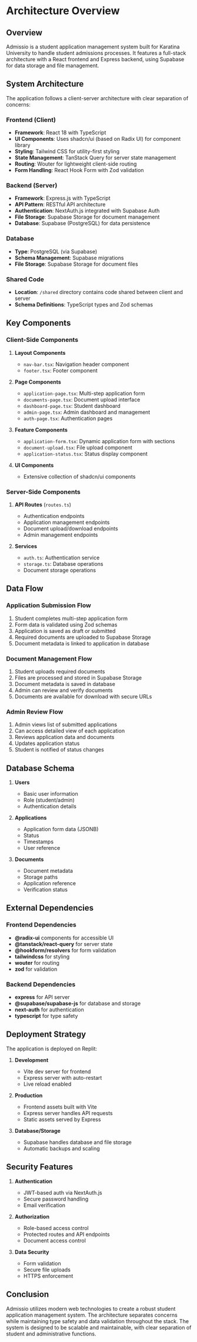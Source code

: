 
# Architecture Overview

## Overview

Admissio is a student application management system built for Karatina University to handle student admissions processes. It features a full-stack architecture with a React frontend and Express backend, using Supabase for data storage and file management.

## System Architecture

The application follows a client-server architecture with clear separation of concerns:

### Frontend (Client)

- **Framework**: React 18 with TypeScript
- **UI Components**: Uses shadcn/ui (based on Radix UI) for component library
- **Styling**: Tailwind CSS for utility-first styling
- **State Management**: TanStack Query for server state management
- **Routing**: Wouter for lightweight client-side routing
- **Form Handling**: React Hook Form with Zod validation

### Backend (Server)

- **Framework**: Express.js with TypeScript
- **API Pattern**: RESTful API architecture
- **Authentication**: NextAuth.js integrated with Supabase Auth
- **File Storage**: Supabase Storage for document management
- **Database**: Supabase (PostgreSQL) for data persistence

### Database

- **Type**: PostgreSQL (via Supabase)
- **Schema Management**: Supabase migrations
- **File Storage**: Supabase Storage for document files

### Shared Code

- **Location**: `/shared` directory contains code shared between client and server
- **Schema Definitions**: TypeScript types and Zod schemas

## Key Components

### Client-Side Components

1. **Layout Components**
   - `nav-bar.tsx`: Navigation header component
   - `footer.tsx`: Footer component

2. **Page Components**
   - `application-page.tsx`: Multi-step application form
   - `documents-page.tsx`: Document upload interface
   - `dashboard-page.tsx`: Student dashboard
   - `admin-page.tsx`: Admin dashboard and management
   - `auth-page.tsx`: Authentication pages

3. **Feature Components**
   - `application-form.tsx`: Dynamic application form with sections
   - `document-upload.tsx`: File upload component
   - `application-status.tsx`: Status display component

4. **UI Components**
   - Extensive collection of shadcn/ui components

### Server-Side Components

1. **API Routes** (`routes.ts`)
   - Authentication endpoints
   - Application management endpoints
   - Document upload/download endpoints
   - Admin management endpoints

2. **Services**
   - `auth.ts`: Authentication service
   - `storage.ts`: Database operations
   - Document storage operations

## Data Flow

### Application Submission Flow

1. Student completes multi-step application form
2. Form data is validated using Zod schemas
3. Application is saved as draft or submitted
4. Required documents are uploaded to Supabase Storage
5. Document metadata is linked to application in database

### Document Management Flow

1. Student uploads required documents
2. Files are processed and stored in Supabase Storage
3. Document metadata is saved in database
4. Admin can review and verify documents
5. Documents are available for download with secure URLs

### Admin Review Flow

1. Admin views list of submitted applications
2. Can access detailed view of each application
3. Reviews application data and documents
4. Updates application status
5. Student is notified of status changes

## Database Schema

1. **Users**
   - Basic user information
   - Role (student/admin)
   - Authentication details

2. **Applications**
   - Application form data (JSONB)
   - Status
   - Timestamps
   - User reference

3. **Documents**
   - Document metadata
   - Storage paths
   - Application reference
   - Verification status

## External Dependencies

### Frontend Dependencies

- **@radix-ui** components for accessible UI
- **@tanstack/react-query** for server state
- **@hookform/resolvers** for form validation
- **tailwindcss** for styling
- **wouter** for routing
- **zod** for validation

### Backend Dependencies

- **express** for API server
- **@supabase/supabase-js** for database and storage
- **next-auth** for authentication
- **typescript** for type safety

## Deployment Strategy

The application is deployed on Replit:

1. **Development**
   - Vite dev server for frontend
   - Express server with auto-restart
   - Live reload enabled

2. **Production**
   - Frontend assets built with Vite
   - Express server handles API requests
   - Static assets served by Express

3. **Database/Storage**
   - Supabase handles database and file storage
   - Automatic backups and scaling

## Security Features

1. **Authentication**
   - JWT-based auth via NextAuth.js
   - Secure password handling
   - Email verification

2. **Authorization**
   - Role-based access control
   - Protected routes and API endpoints
   - Document access control

3. **Data Security**
   - Form validation
   - Secure file uploads
   - HTTPS enforcement

## Conclusion

Admissio utilizes modern web technologies to create a robust student application management system. The architecture separates concerns while maintaining type safety and data validation throughout the stack. The system is designed to be scalable and maintainable, with clear separation of student and administrative functions.
